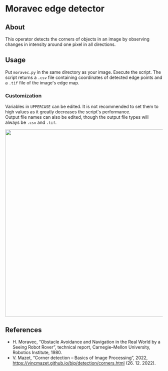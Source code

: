 # Moravec edge detector

## About

This operator detects the corners of objects in an image by observing changes in intensity around one pixel in all directions.

## Usage

Put `moravec.py` in the same directory as your image. Execute the script.
The script returns a `.csv` file containing coordinates of detected edge points and a `.tif` file of the image's edge map.

### Customization

Variables in `UPPERCASE` can be edited. It is not recommended to set them to high values as it greatly decreases the script's performance.  
Output file names can also be edited, though the output file types will always be `.csv` and `.tif`.


<p align="center">
<img src="https://user-images.githubusercontent.com/90621465/209814062-4c0391a3-9f36-4c33-bd09-2d77671b559b.png" width="600">
</p>


## References
* H. Moravec, “Obstacle Avoidance and Navigation in the Real World by a Seeing Robot Rover”, technical report, Carnegie–Mellon University, Robotics Institute, 1980.
* V. Mazet, “Corner detection – Basics of Image Processing”, 2022, https://vincmazet.github.io/bip/detection/corners.html (26. 12. 2022).
